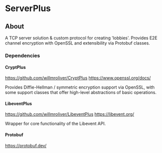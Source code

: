 # ServerPlus

## About

A TCP server solution & custom protocol for creating 'lobbies'. Provides E2E channel encryption with OpenSSL and extensibility via Protobuf classes.

### Dependencies

#### CryptPlus

https://github.com/willmroliver/CryptPlus
https://www.openssl.org/docs/

Provides Diffie-Hellman / symmetric encryption support via OpenSSL, with some support classes that offer high-level abstractions of basic operations. 

#### LibeventPlus

https://github.com/willmroliver/LibeventPlus
https://libevent.org/

Wrapper for core functionality of the Libevent API.

#### Protobuf

https://protobuf.dev/

